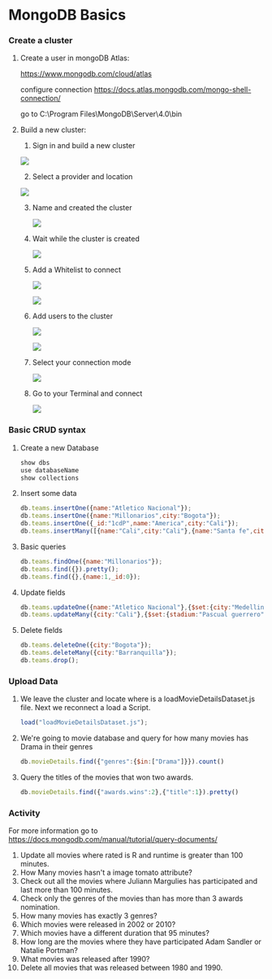 # MongoDB Basics

### Create a cluster

1. Create a user in mongoDB Atlas:

    https://www.mongodb.com/cloud/atlas
    
    configure connection 
    https://docs.atlas.mongodb.com/mongo-shell-connection/
    
    go to C:\Program Files\MongoDB\Server\4.0\bin

2. Build a new cluster:

   1. Sign in and build a new cluster

   ![](images/buildCluster.png)

   2. Select a provider and location

   ![](images/selectCluster.png)

   3. Name and created the cluster

      ![](images/createCluster.png)

   4. Wait while the cluster is created

      ![](images/cluster.png)

   5. Add a Whitelist to connect

      ![](images/addIP.png)

      ![](images/addWhitelist.png)

   6. Add users to the cluster

      ![](images/addUser.png)

      ![](images/newUser.png)

   7. Select your connection mode

      ![](images/clusterConnection.png)

   8. Go to your Terminal and connect

      ![](images/connection.png)

      


### Basic CRUD syntax

1. Create a new Database

   ```javascript
   show dbs
   use databaseName
   show collections
   ```

2. Insert some data

   ```javascript
   db.teams.insertOne({name:"Atletico Nacional"}); 
   db.teams.insertOne({name:"Millonarios",city:"Bogota"});
   db.teams.insertOne({_id:"1cdP",name:"America",city:"Cali"});
   db.teams.insertMany([{name:"Cali",city:"Cali"},{name:"Santa fe",city:"Bogota"}]);
   ```

3. Basic queries

   ```javascript
   db.teams.findOne({name:"Millonarios"});
   db.teams.find({}).pretty();
   db.teams.find({},{name:1,_id:0});
   ```

4. Update fields

   ```javascript
   db.teams.updateOne({name:"Atletico Nacional"},{$set:{city:"Medellin"}});
   db.teams.updateMany({city:"Cali"},{$set:{stadium:"Pascual guerrero"}});
   ```

5. Delete fields

   ```javascript
   db.teams.deleteOne({city:"Bogota"});
   db.teams.deleteMany({city:"Barranquilla"});
   db.teams.drop();
   ```

### Upload Data

1. We leave the cluster and locate where is  a loadMovieDetailsDataset.js file. Next we reconnect a load a Script.

   ```javascript
   load("loadMovieDetailsDataset.js");
   ```

2. We're going to movie database and query for how many movies has Drama in their genres

   ```javascript
   db.movieDetails.find({"genres":{$in:["Drama"]}}).count()
   ```

3. Query the titles of the movies that won two awards.

   ```javascript
   db.movieDetails.find({"awards.wins":2},{"title":1}).pretty()
   ```

### Activity 

For more information go to  https://docs.mongodb.com/manual/tutorial/query-documents/ 

1. Update all movies where rated is R and runtime is greater than 100 minutes.
2. How Many movies hasn't a image tomato attribute?
3. Check out all the movies where Juliann Margulies has participated and last more than 100 minutes.
4. Check only the genres of the movies than has more than 3 awards nomination.
5. How many movies has exactly 3 genres?
6. Which movies were released in 2002 or 2010?
7. Which movies have a different duration that 95 minutes?
8. How long are the movies where they have participated Adam Sandler or Natalie Portman?
9. What movies was released after 1990?
10. Delete all movies that was released between 1980 and 1990.  
